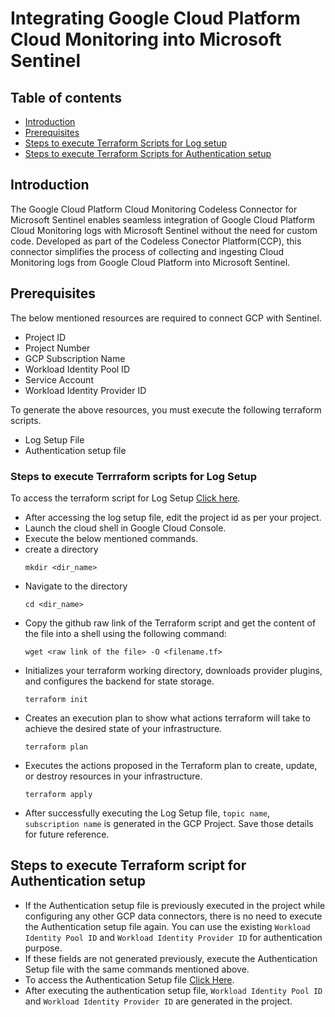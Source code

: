 # Integrating Google Cloud Platform Cloud Monitoring into Microsoft Sentinel
## Table of contents
- [Introduction](#intro)
- [Prerequisites](#step2)
- [Steps to execute Terraform Scripts for Log setup](#log)
- [Steps to execute Terraform Scripts for Authentication setup](#auth)


<a name="intro">

## Introduction
The Google Cloud Platform Cloud Monitoring Codeless Connector for Microsoft Sentinel enables seamless integration of Google Cloud Platform Cloud Monitoring logs with Microsoft Sentinel without the need for custom code. Developed as part of the Codeless Conector Platform(CCP), this connector simplifies the process of collecting and ingesting Cloud Monitoring logs from Google Cloud Platform into Microsoft Sentinel.

<a name="step2">
   
## Prerequisites
The below mentioned resources are required to connect GCP with Sentinel.
- Project ID
- Project Number
- GCP Subscription Name
- Workload Identity Pool ID
- Service Account
- Workload Identity Provider ID

To generate the above resources, you must execute the following terraform scripts.

- Log Setup File
- Authentication setup file
  
<a name="log">

### Steps to execute Terrraform scripts for Log Setup
To access the terraform script for Log Setup [Click here](https://github.com/v-gudivya/MSCCP/tree/main/GCPMONITORLOGSETUP).
- After accessing the log setup file, edit the project id as per your project.
- Launch the cloud shell in Google Cloud Console.
- Execute the below mentioned commands.
- create a directory
  ```
  mkdir <dir_name>
  ```
- Navigate to the directory
  ```
  cd <dir_name>
  ```
- Copy the github raw link of the Terraform script and get the content of the file into a shell using the following command:
   ```
   wget <raw link of the file> -O <filename.tf>
   ```
- Initializes your terraform working directory, downloads provider plugins, and configures the backend for state storage.
   ```
   terraform init
   ```
- Creates an execution plan to show what actions terraform will take to achieve the desired state of your infrastructure.
   ```
   terraform plan
   ```
- Executes the actions proposed in the Terraform plan to create, update, or destroy resources in your infrastructure.
   ```
   terraform apply
   ```
- After successfully executing the Log Setup file, `topic name`, `subscription name` is generated in the GCP Project. Save those details for future reference.

<a name="auth">
  
## Steps to execute Terraform script for Authentication setup
- If the Authentication setup file is previously executed in the project while configuring any other GCP data connectors, there is no need to execute the Authentication setup file again. You can use the existing `Workload Identity Pool ID` and `Workload Identity Provider ID` for authentication  purpose.
- If these fields are not generated previously, execute the Authentication Setup file with the same commands mentioned above.
- To access the Authentication Setup file [Click Here](https://github.com/Azure/Azure-Sentinel/tree/master/DataConnectors/GCP/Terraform/sentinel_resources_creation/GCPInitialAuthenticationSetup).
- After executing the authentication setup file, `Workload Identity Pool ID` and `Workload Identity Provider ID` are generated in the project.
